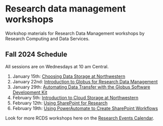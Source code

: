 # Research data management workshops
Workshop materials for Research Data Management workshops by Research Computing and Data Services.

## Fall 2024 Schedule
All sessions are on Wednesdays at 10 am Central.
1. January 15th: [Choosing Data Storage at Northwestern](https://planitpurple.northwestern.edu/event/622679)
2. January 22nd: [Introduction to Globus for Research Data Management](https://planitpurple.northwestern.edu/event/622680)
3. January 29th: [Automating Data Transfer with the Globus Software Development Kit](https://planitpurple.northwestern.edu/event/622671)
4. February 5th: [Introduction to Cloud Storage at Northwestern](https://planitpurple.northwestern.edu/event/622677)
5. February 12th: [Using SharePoint for Research](https://planitpurple.northwestern.edu/event/622683)
6. February 19th: [Using PowerAutomate to Create SharePoint Workflows](https://planitpurple.northwestern.edu/event/622686)

Look for more RCDS workshops here on the [Research Events Calendar](https://planitpurple.northwestern.edu/calendar/4661).
